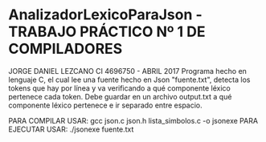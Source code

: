 # AnalizadorLexicoParaJson - TRABAJO PRÁCTICO Nº 1 DE COMPILADORES 
JORGE DANIEL LEZCANO CI 4696750 - ABRIL 2017
Programa hecho en lenguaje C, el cual lee una fuente hecho en Json "fuente.txt", detecta los tokens que hay por línea y va verificando a qué componente léxico pertenece cada token. Debe guardar en un archivo output.txt a qué componente léxico pertenece e ir separado entre espacio.

PARA COMPILAR USAR: gcc json.c json.h lista_simbolos.c -o jsonexe
PARA EJECUTAR USAR: ./jsonexe fuente.txt
